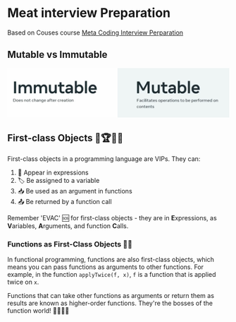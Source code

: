 # Meat interview Preparation 

Based on Couses course [Meta Coding Interview Perparation](https://www.coursera.org/learn/coding-interview-preparation)

## Mutable  vs Immutable

![Mutable vs Immutable](./res/mataInterview/mutable-vs-immutable.png)


## First-class Objects 🥇🏆👨‍💻
First-class objects in a programming language are VIPs. They can:

1. 🧩 Appear in expressions
2. 🏷️ Be assigned to a variable
3. 📥 Be used as an argument in functions
4. 📤 Be returned by a function call

Remember 'EVAC' 🆘 for first-class objects - they are in **E**xpressions, as **V**ariables, **A**rguments, and function **C**alls.

### Functions as First-Class Objects 🔄🎁
In functional programming, functions are also first-class objects, which means you can pass functions as arguments to other functions. For example, in the function `applyTwice(f, x)`, `f` is a function that is applied twice on `x`.

Functions that can take other functions as arguments or return them as results are known as higher-order functions. They're the bosses of the function world! 🏢👨‍💼🎩

